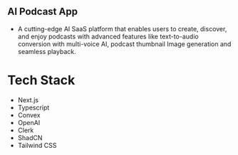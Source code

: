 ## AI Podcast App

- A cutting-edge AI SaaS platform that enables users to create, discover, and enjoy podcasts with advanced features like text-to-audio conversion with multi-voice AI, podcast thumbnail Image generation and seamless playback.

# Tech Stack

- Next.js
- Typescript
- Convex
- OpenAI
- Clerk
- ShadCN
- Tailwind CSS
